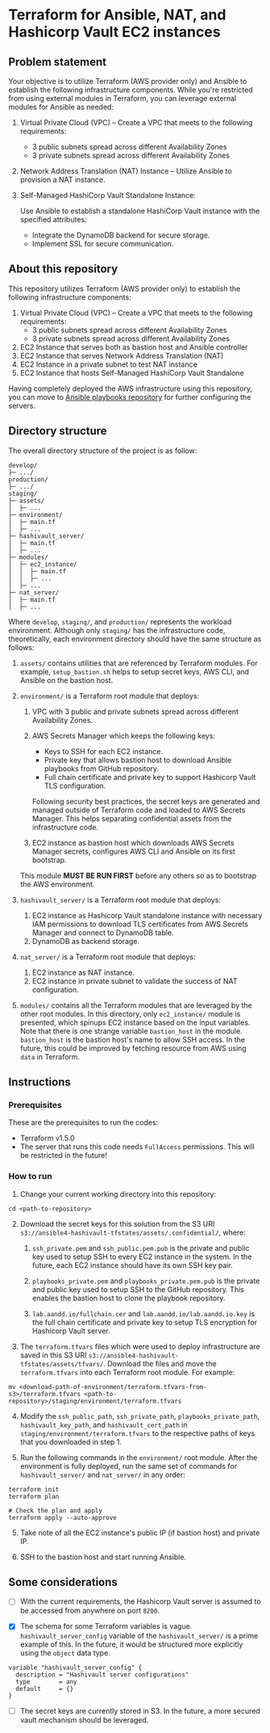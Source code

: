 # Terraform for Ansible, NAT, and Hashicorp Vault EC2 instances

## Problem statement

Your objective is to utilize Terraform (AWS provider only) and Ansible to establish the following infrastructure components. While you're
restricted from using external modules in Terraform, you can leverage external modules for Ansible as needed:

1. Virtual Private Cloud (VPC) – Create a VPC that meets to the following requirements:
   - 3 public subnets spread across different Availability Zones
   - 3 private subnets spread across different Availability Zones
2. Network Address Translation (NAT) Instance – Utilize Ansible to provision a NAT instance.
3. Self-Managed HashiCorp Vault Standalone Instance:

   Use Ansible to establish a standalone HashiCorp Vault instance with the specified attributes:

   - Integrate the DynamoDB backend for secure storage.
   - Implement SSL for secure communication.

## About this repository

This repository utilizes Terraform (AWS provider only) to establish the following infrastructure components:

1. Virtual Private Cloud (VPC) – Create a VPC that meets to the following requirements:
   - 3 public subnets spread across different Availability Zones
   - 3 private subnets spread across different Availability Zones
2. EC2 Instance that serves both as bastion host and Ansible controller
3. EC2 Instance that serves Network Address Translation (NAT)
4. EC2 Instance in a private subnet to test NAT instance
5. EC2 Instance that hosts Self-Managed HashiCorp Vault Standalone

Having completely deployed the AWS infrastructure using this repository, you can move to [Ansible playbooks repository](https://github.com/gitHub882000/ansible4-hashivault-playbooks) for further configuring the servers.

## Directory structure

The overall directory structure of the project is as follow:

```
develop/
├─ .../
production/
├─ .../
staging/
├─ assets/
│  ├─ ...
├─ environment/
│  ├─ main.tf
│  ├─ ...
├─ hashivault_server/
│  ├─ main.tf
│  ├─ ...
├─ modules/
│  ├─ ec2_instance/
│  │  ├─ main.tf
│  │  ├─ ...
│  ├─ ...
├─ nat_server/
│  ├─ main.tf
│  ├─ ...
```

Where `develop`, `staging/`, and `production/` represents the workload environment. Although only `staging/` has the infrastructure code, theoretically, each environment directory should have the same structure as follows:

1. `assets/` contains utilities that are referenced by Terraform modules. For example, `setup_bastion.sh` helps to setup secret keys, AWS CLI, and Ansible on the bastion host.
2. `environment/` is a Terraform root module that deploys:

   1. VPC with 3 public and private subnets spread across different Availability Zones.
   2. AWS Secrets Manager which keeps the following keys:

      - Keys to SSH for each EC2 instance.
      - Private key that allows bastion host to download Ansible playbooks from GitHub repository.
      - Full chain certificate and private key to support Hashicorp Vault TLS configuration.

      Following security best practices, the secret keys are generated and managed outside of Terraform code and loaded to AWS Secrets Manager. This helps separating confidential assets from the infrastructure code.

   3. EC2 instance as bastion host which downloads AWS Secrets Manager secrets, configures AWS CLI and Ansible on its first bootstrap.

   This module **MUST BE RUN FIRST** before any others so as to bootstrap the AWS environment.

3. `hashivault_server/` is a Terraform root module that deploys:

   1. EC2 instance as Hashicorp Vault standalone instance with necessary IAM permissions to download TLS certificates from AWS Secrets Manager and connect to DynamoDB table.
   2. DynamoDB as backend storage.

4. `nat_server/` is a Terraform root module that deploys:

   1. EC2 instance as NAT instance.
   2. EC2 instance in private subnet to validate the success of NAT configuration.

5. `modules/` contains all the Terraform modules that are leveraged by the other root modules. In this directory, only `ec2_instance/` module is presented, which spinups EC2 instance based on the input variables. Note that there is one strange variable `bastion_host` in the module. `bastion_host` is the bastion host's name to allow SSH access. In the future, this could be improved by fetching resource from AWS using `data` in Terraform.

## Instructions

### Prerequisites

These are the prerequisites to run the codes:

- Terraform v1.5.0
- The server that runs this code needs `FullAccess` permissions. This will be restricted in the future!

### How to run

1. Change your current working directory into this repository:

```
cd <path-to-repository>
```

2. Download the secret keys for this solution from the S3 URI `s3://ansible4-hashivault-tfstates/assets/.confidential/`, where:

   1. `ssh_private.pem` and `ssh_public.pem.pub` is the private and public key used to setup SSH to every EC2 instance in the system. In the future, each EC2 instance should have its own SSH key pair.

   2. `playbooks_private.pem` and `playbooks_private.pem.pub` is the private and public key used to setup SSH to the GitHub repository. This enables the bastion host to clone the playbook repository.

   3. `lab.aandd.io/fullchain.cer` and `lab.aandd.io/lab.aandd.io.key` is the full chain certificate and private key to setup TLS encryption for Hashicorp Vault server.

3. The `terraform.tfvars` files which were used to deploy infrastructure are saved in this S3 URI `s3://ansible4-hashivault-tfstates/assets/tfvars/`. Download the files and move the `terraform.tfvars` into each Terraform root module. For example:

```
mv <download-path-of-environment/terraform.tfvars-from-s3>/terraform.tfvars <path-to-repository>/staging/environment/terraform.tfvars
```

4. Modify the `ssh_public_path`, `ssh_private_path`, `playbooks_private_path`, `hashivault_key_path`, and `hashivault_cert_path` in `staging/environment/terraform.tfvars` to the respective paths of keys that you downloaded in step 1.

5. Run the following commands in the `environment/` root module. After the environment is fully deployed, run the same set of commands for `hashivault_server/` and `nat_server/` in any order:

```
terraform init
terraform plan

# Check the plan and apply
terraform apply --auto-approve
```

5. Take note of all the EC2 instance's public IP (if bastion host) and private IP.

6. SSH to the bastion host and start running Ansible.

## Some considerations

- [ ] With the current requirements, the Hashicorp Vault server is assumed to be accessed from anywhere on port `8200`.

- [x] The schema for some Terraform variables is vague. `hashivault_server_config` variable of the `hashivault_server/` is a prime example of this. In the future, it would be structured more explicitly using the `object` data type.

```
variable "hashivault_server_config" {
  description = "Hashivault server configurations"
  type        = any
  default     = {}
}
```

- [ ] The secret keys are currently stored in S3. In the future, a more secured vault mechanism should be leveraged.
